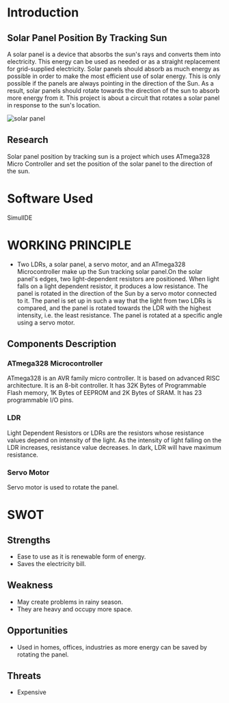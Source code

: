 # Introduction
## Solar Panel Position By Tracking Sun


A solar panel is a device that absorbs the sun's rays and converts them into electricity. This energy can be used as needed or as a straight replacement for grid-supplied electricity. Solar panels should absorb as much energy as possible in order to make the most efficient use of solar energy. This is only possible if the panels are always pointing in the direction of the Sun. As a result, solar panels should rotate towards the direction of the sun to absorb more energy from it. This project is about a circuit that rotates a solar panel in response to the sun's location.

![solar panel](https://encrypted-tbn0.gstatic.com/images?q=tbn:ANd9GcSd6-Iv49C7uf8oDBvVlUaoKsjf49Qu1zWKoQ&usqp=CAU)

## Research

Solar panel position by tracking sun is a project which uses ATmega328 Micro Controller and set the position of the solar panel to the direction of the sun.

# Software Used

SimulIDE

# WORKING PRINCIPLE

* Two LDRs, a solar panel, a servo motor, and an ATmega328 Microcontroller make up the Sun tracking solar panel.On the solar panel's edges, two light-dependent resistors are positioned. When light falls on a light dependent resistor, it produces a low resistance. The panel is rotated in the direction of the Sun by a servo motor connected to it. The panel is set up in such a way that the light from two LDRs is compared, and the panel is rotated towards the LDR with the highest intensity, i.e. the least resistance. The panel is rotated at a specific angle using a servo motor.


## Components Description

### ATmega328 Microcontroller

ATmega328 is an AVR family micro controller. It is based on advanced RISC architecture. It is an 8-bit controller. It has 32K Bytes of Programmable Flash memory, 1K Bytes of EEPROM and 2K Bytes of SRAM. It has 23 programmable I/O pins.

### LDR

Light Dependent Resistors or LDRs are the resistors whose resistance values depend on intensity of the light. As the intensity of light falling on the LDR increases, resistance value decreases. In dark, LDR will have maximum resistance.

### Servo Motor

Servo motor is used to rotate the panel.

# SWOT

## Strengths

* Ease to use as it is renewable form of energy.
* Saves the electricity bill.

## Weakness

* May create problems in rainy season.
* They are heavy and occupy more space.

## Opportunities

* Used in homes, offices, industries as more energy can be saved by rotating the panel.

## Threats

* Expensive
